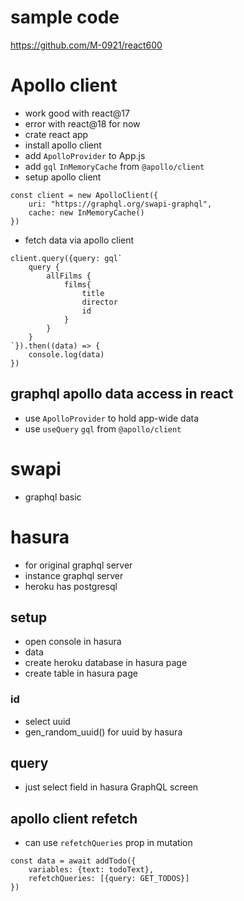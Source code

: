 # sample code

https://github.com/M-0921/react600

# Apollo client

- work good with react@17
- error with react@18 for now
- crate react app
- install apollo client
- add `ApolloProvider` to App.js
- add `gql` `InMemoryCache` from `@apollo/client`
- setup apollo client

```
const client = new ApolloClient({
    uri: "https://graphql.org/swapi-graphql",
    cache: new InMemoryCache()
})
```

- fetch data via apollo client

```
client.query({query: gql`
    query {
        allFilms {
            films{
                title
                director
                id
            }
        }
    }
`}).then((data) => {
    console.log(data)
})
```

## graphql apollo data access in react

- use `ApolloProvider` to hold app-wide data
- use `useQuery` `gql` from `@apollo/client`

# swapi

- graphql basic

# hasura

- for original graphql server
- instance graphql server
- heroku has postgresql

## setup

- open console in hasura
- data
- create heroku database in hasura page
- create table in hasura page

### id

- select uuid
- gen_random_uuid() for uuid by hasura

## query

- just select field in hasura GraphQL screen

## apollo client refetch

- can use `refetchQueries` prop in mutation

```
const data = await addTodo({
    variables: {text: todoText},
    refetchQueries: [{query: GET_TODOS}]
})
```
